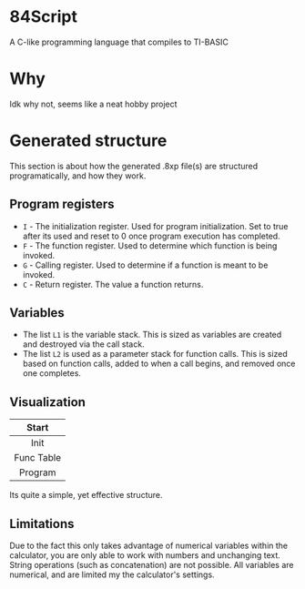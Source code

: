 # 84Script
A C-like programming language that compiles to TI-BASIC

# Why
Idk why not, seems like a neat hobby project

# Generated structure
This section is about how the generated .8xp file(s) are structured programatically, and how they work.

## Program registers
* ``I`` - The initialization register. Used for program initialization. Set to true after its used and reset to 0 once program execution has completed.
* ``F`` - The function register. Used to determine which function is being invoked.
* ``G`` - Calling register. Used to determine if a function is meant to be invoked.
* ``C`` - Return register. The value a function returns.

## Variables
* The list ``L1`` is the variable stack. This is sized as variables are created and destroyed via the call stack.
* The list ``L2`` is used as a parameter stack for function calls. This is sized based on function calls, added to when a call begins, and removed once one completes. 

## Visualization

|    Start   |
|  :-------: |
|    Init    |
| Func Table |
|  Program   |

Its quite a simple, yet effective structure.

## Limitations
Due to the fact this only takes advantage of numerical variables within the calculator, you are only able to work with numbers and unchanging text. String operations (such as concatenation) are not possible. All variables are numerical, and are limited my the calculator's settings. 